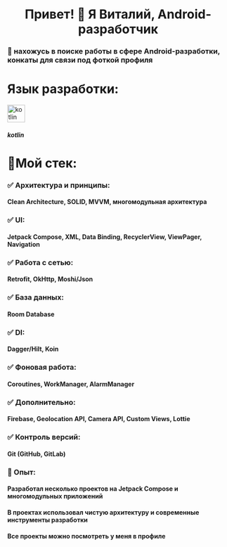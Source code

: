 <h1 align="center">Привет! 👋 Я Виталий, Android-разработчик</h1>
<h3 align="left">🤝 нахожусь в поиске работы в сфере Android-разработки, конкаты для связи под фоткой профиля</h3>
<h1 align="left">Язык разработки:</h1>
<p align="left"> <a href="https://kotlinlang.org" target="_blank" rel="noreferrer"> <img src="https://www.vectorlogo.zone/logos/kotlinlang/kotlinlang-icon.svg" alt="kotlin" width="40" height="40"/> </a> </p>
<h5 align="left">kotlin</h5>
<h1 align="left">📍Мой стек:</h1>
<h3 align="left">✅ Архитектура и принципы:</h3>
<h4 align="left">Clean Architecture, SOLID, MVVM, многомодульная архитектура</h4>
<h3 align="left">✅ UI:</h3>
<h4 align="left">Jetpack Compose, XML, Data Binding, RecyclerView, ViewPager, Navigation</h4>
<h3 align="left">✅ Работа с сетью:</h3>
<h4 align="left">Retrofit, OkHttp, Moshi/Json</h4>
<h3 align="left">✅ База данных:</h3>
<h4 align="left">Room Database</h4>
<h3 align="left">✅ DI:</h3>
<h4 align="left">Dagger/Hilt, Koin</h4>
<h3 align="left">✅ Фоновая работа:</h3>
<h4 align="left">Coroutines, WorkManager, AlarmManager</h4>
<h3 align="left">✅ Дополнительно:</h3>
<h4 align="left">Firebase, Geolocation API, Camera API, Custom Views, Lottie</h4>
<h3 align="left">✅ Контроль версий:</h3>
<h4 align="left">Git (GitHub, GitLab)</h4>
<h3 align="left">📌 Опыт:</h3>
<h4 align="left">Разработал несколько проектов на Jetpack Compose и многомодульных приложений</h4>
<h4 align="left">В проектах использовал чистую архитектуру и современные инструменты разработки</h4>
<h4 align="left">Все проекты можно посмотреть у меня в профиле</h4>
